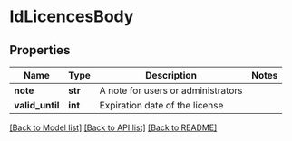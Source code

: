 # IdLicencesBody

## Properties
Name | Type | Description | Notes
------------ | ------------- | ------------- | -------------
**note** | **str** | A note for users or administrators | 
**valid_until** | **int** | Expiration date of the license | 

[[Back to Model list]](../README.md#documentation-for-models) [[Back to API list]](../README.md#documentation-for-api-endpoints) [[Back to README]](../README.md)

